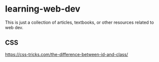 # learning-web-dev
This is just a collection of articles, textbooks, or other resources related to web dev.

## CSS

https://css-tricks.com/the-difference-between-id-and-class/
